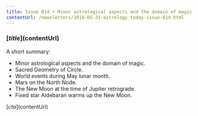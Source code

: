 ```yaml
---
title: Issue 014 • Minor astrological aspects and the domain of magic
contentUrl: /newsletters/2019-05-31-astrology-today-issue-014.html
---
```


### [$title]($contentUrl)

A short summary:

* Minor astrological aspects and the domain of magic.
* Sacred Geometry of Circle.
* World events during May lunar month.
* Mars on the North Node.
* The New Moon at the time of Jupiter retrograde.
* Fixed star Aldebaran warms up the New Moon.

[$cta]($contentUrl)